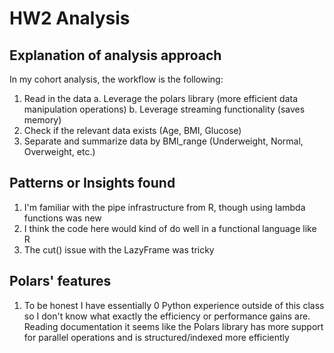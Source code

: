 # HW2 Analysis

## Explanation of analysis approach

In my cohort analysis, the workflow is the following:
1. Read in the data
  a. Leverage the polars library (more efficient data manipulation operations)
  b. Leverage streaming functionality (saves memory)
2. Check if the relevant data exists (Age, BMI, Glucose)
3. Separate and summarize data by BMI_range (Underweight, Normal, Overweight, etc.)

## Patterns or Insights found
1. I'm familiar with the pipe infrastructure from R, though using lambda functions was new
2. I think the code here would kind of do well in a functional language like R
3. The cut() issue with the LazyFrame was tricky

## Polars' features
1. To be honest I have essentially 0 Python experience outside of this class so I don't know what exactly the efficiency or performance gains are. Reading documentation it seems like the Polars library has more support for parallel operations and is structured/indexed more efficiently
